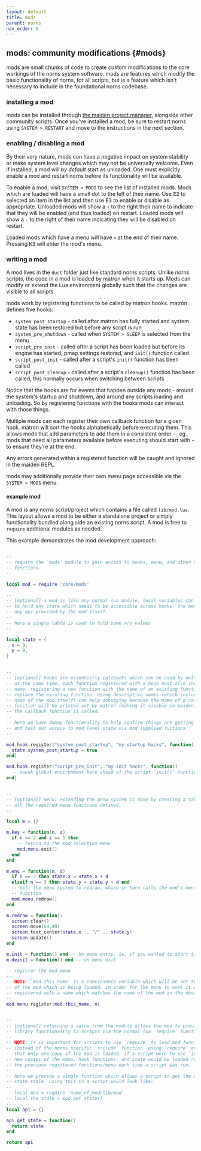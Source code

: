 ```yaml
---
layout: default
title: mods
parent: norns
nav_order: 6
---
```


## mods: community modifications {#mods}

mods are small chunks of code to create custom modifications to the core workings of the norns system software. mods are features which modify the basic functionality of norns, for all scripts, but is a feature which isn't necessary to include in the foundational norns codebase.

### installing a mod

mods can be installed through [the maiden project manager](/docs/norns/maiden/#available), alongside other community scripts. Once you've installed a mod, be sure to restart norns using `SYSTEM > RESTART` and move to the instructions in the next section.

### enabling / disabling a mod

By their very nature, mods can have a negative impact on system stability or make system level changes which may not be universally welcome. Even if installed, a mod will *by default* start as unloaded. One must explicitly enable a mod and restart norns before its functionality will be available.

To enable a mod, visit `SYSTEM > MODS` to see the list of installed mods. Mods which are loaded will have a small dot to the left of their name. Use <kbd>E2</kbd> to selected an item in the list and then use <kbd>E3</kbd> to enable or disable as appropriate. Unloaded mods will show a `+` to the right their name to indicate that they will be enabled (and thus loaded) on restart. Loaded mods will show a `-` to the right of their name indicating they will be disabled on restart.

Loaded mods which have a menu will have `>` at the end of their name. Pressing <kbd>K3</kbd> will enter the mod's menu.

### writing a mod

A mod lives in the `dust` folder just like standard norns scripts. Unlike norns scripts, the code in a mod is loaded by matron when it starts up. Mods can modify or extend the Lua environment globally such that the changes are visible to all scripts.

mods work by registering functions to be called by matron hooks. matron defines
five hooks:

* `system_post_startup` - called after matron has fully started and system state
  has been restored but before any script is run
* `system_pre_shutdown` - called when `SYSTEM > SLEEP` is selected from the menu
* `script_pre_init` - called after a script has been loaded but before its
  engine has started, pmap settings restored, and `init()` function called
* `script_post_init` - called after a script's `init()` function has been called
* `script_post_cleanup` - called after a script's `cleanup()` function has been
  called, this normally occurs when switching between scripts

Notice that the hooks are for events that happen outside any mods - around the system's startup and shutdown, and around any scripts loading and unloading. So by registering functions with the hooks mods can interact with those things.

Multiple mods can each register their own callback function for a given hook.
matron will sort the hooks alphabetically before executing them. This allows mods that add parameters to add them in a consistent order -- eg. mods that need all parameters available before executing should start with `~` to ensure they're at the end.

Any errors generated within a registered function will be caught and ignored
in the maiden REPL.

mods may additionally provide their own menu page accessible via the `SYSTEM > MODS` menu.

#### example mod

A mod is any norns script/project which contains a file called `lib/mod.lua`.
This layout allows a mod to be either a standalone project or simply
functionality bundled along side an existing norns script. A mod is free to
`require` additional modules as needed.

This example demonstrates the mod development approach:

```lua

--
-- require the `mods` module to gain access to hooks, menu, and other utility
-- functions.
--

local mod = require 'core/mods'

--
-- [optional] a mod is like any normal lua module. local variables can be used
-- to hold any state which needs to be accessible across hooks, the menu, and
-- any api provided by the mod itself.
--
-- here a single table is used to hold some x/y values
--

local state = {
  x = 0,
  y = 0,
}


--
-- [optional] hooks are essentially callbacks which can be used by multiple mods
-- at the same time. each function registered with a hook must also include a
-- name. registering a new function with the name of an existing function will
-- replace the existing function. using descriptive names (which include the
-- name of the mod itself) can help debugging because the name of a callback
-- function will be printed out by matron (making it visible in maiden) before
-- the callback function is called.
--
-- here we have dummy functionality to help confirm things are getting called
-- and test out access to mod level state via mod supplied fuctions.
--

mod.hook.register("system_post_startup", "my startup hacks", function()
  state.system_post_startup = true
end)

mod.hook.register("script_pre_init", "my init hacks", function()
  -- tweak global environment here ahead of the script `init()` function being called
end)


--
-- [optional] menu: extending the menu system is done by creating a table with
-- all the required menu functions defined.
--

local m = {}

m.key = function(n, z)
  if n == 2 and z == 1 then
    -- return to the mod selection menu
    mod.menu.exit()
  end
end

m.enc = function(n, d)
  if n == 2 then state.x = state.x + d
  elseif n == 3 then state.y = state.y + d end
  -- tell the menu system to redraw, which in turn calls the mod's menu redraw
  -- function
  mod.menu.redraw()
end

m.redraw = function()
  screen.clear()
  screen.move(64,40)
  screen.text_center(state.x .. "/" .. state.y)
  screen.update()
end

m.init = function() end -- on menu entry, ie, if you wanted to start timers
m.deinit = function() end -- on menu exit

-- register the mod menu
--
-- NOTE: `mod.this_name` is a convienence variable which will be set to the name
-- of the mod which is being loaded. in order for the menu to work it must be
-- registered with a name which matches the name of the mod in the dust folder.
--
mod.menu.register(mod.this_name, m)


--
-- [optional] returning a value from the module allows the mod to provide
-- library functionality to scripts via the normal lua `require` function.
--
-- NOTE: it is important for scripts to use `require` to load mod functionality
-- instead of the norns specific `include` function. using `require` ensures
-- that only one copy of the mod is loaded. if a script were to use `include`
-- new copies of the menu, hook functions, and state would be loaded replacing
-- the previous registered functions/menu each time a script was run.
--
-- here we provide a single function which allows a script to get the mod's
-- state table. using this in a script would look like:
--
-- local mod = require 'name_of_mod/lib/mod'
-- local the_state = mod.get_state()
--
local api = {}

api.get_state = function()
  return state
end

return api
```

